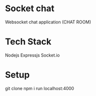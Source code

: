 # Socket chat

Websocket chat application (CHAT ROOM)

# Tech Stack

Nodejs
Expressjs
Socket.io

# Setup 

git clone
npm i
run localhost:4000



